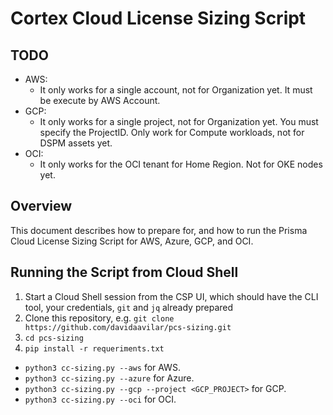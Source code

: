 # Cortex Cloud License Sizing Script

## TODO

- AWS: 
    - It only works for a single account, not for Organization yet. It must be execute by AWS Account.
- GCP:
    - It only works for a single project, not for Organization yet. You must specify the ProjectID. Only work for Compute workloads, not for DSPM assets yet.
- OCI:
    - It only works for the OCI tenant for Home Region. Not for OKE nodes yet.

## Overview

This document describes how to prepare for, and how to run the Prisma Cloud License Sizing Script for AWS, Azure, GCP, and OCI.

## Running the Script from Cloud Shell

1. Start a Cloud Shell session from the CSP UI, which should have the CLI tool, your credentials, ```git``` and ``jq`` already prepared
2. Clone this repository, e.g. ```git clone https://github.com/davidaavilar/pcs-sizing.git```
3. ```cd pcs-sizing```
4. ```pip install -r requeriments.txt```
- ```python3 cc-sizing.py --aws``` for AWS.
- ```python3 cc-sizing.py --azure``` for Azure.
- ```python3 cc-sizing.py --gcp --project <GCP_PROJECT>``` for GCP.
- ```python3 cc-sizing.py --oci``` for OCI.